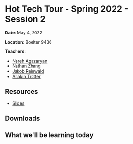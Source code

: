 # Hot Tech Tour - Spring 2022 - Session 2

**Date**: May 4, 2022

**Location**: Boelter 9436

**Teachers**: 
- [Nareh Agazaryan](https://github.com/nareha)
- [Nathan Zhang](https://github.com/nathanzzhang)
- [Jakob Reinwald](https://github.com/jakobreinwald)
- [Anakin Trotter](https://github.com/AnakinTrotter)

## Resources

- [Slides](https://docs.google.com/presentation/d/1VNBXTLrDQU0_nzTjHRkjRetLECKXch1eQCDmZ1wPrBM/edit?usp=sharing)

## Downloads

## What we'll be learning today

